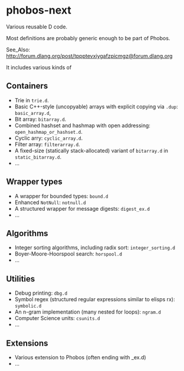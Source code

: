 # phobos-next

Various reusable D code.

Most definitions are probably generic enough to be part of Phobos.

See_Also: http://forum.dlang.org/post/tppptevxiygafzpicmgz@forum.dlang.org

It includes various kinds of

## Containers
- Trie in `trie.d`.
- Basic C++-style (uncopyable) arrays with explicit copying via `.dup`: `basic_array.d`,
- Bit array: `bitarray.d`.
- Combined hashset and hashmap with open addressing: `open_hashmap_or_hashset.d`.
- Cyclic arry: `cyclic_array.d`.
- Filter array: `filterarray.d`.
- A fixed-size (statically stack-allocated) variant of `bitarray.d` in `static_bitarray.d`.
- ...

## Wrapper types
- A wrapper for bounded types: `bound.d`
- Enhanced `NotNull`: `notnull.d`
- A structured wrapper for message digests: `digest_ex.d`
- ...

## Algorithms

- Integer sorting algorithms, including radix sort: `integer_sorting.d`
- Boyer-Moore-Hoorspool search: `horspool.d`
- ...

## Utilities

- Debug printing: `dbg.d`
- Symbol regex (structured regular expressions similar to elisps rx): `symbolic.d`
- An n-gram implementation (many nested for loops): `ngram.d`
- Computer Science units: `csunits.d`
- ...

## Extensions
- Various extension to Phobos (often ending with _ex.d)
- ...
